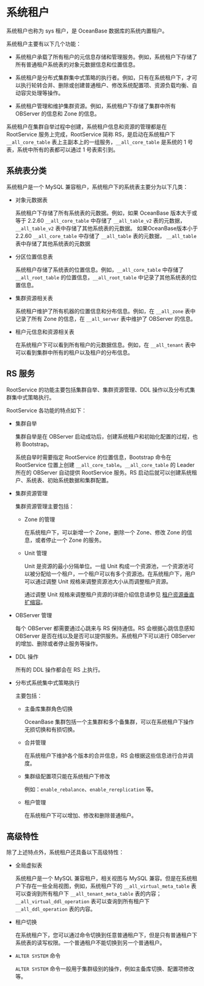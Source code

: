 # 系统租户

系统租户也称为 sys 租户，是 OceanBase 数据库的系统内置租户。

系统租户主要有以下几个功能：

* 系统租户承载了所有租户的元信息存储和管理服务。例如，系统租户下存储了所有普通租户系统表的对象元数据信息和位置信息。

* 系统租户是分布式集群集中式策略的执行者。例如，只有在系统租户下，才可以执行轮转合并、删除或创建普通租户、修改系统配置项、资源负载均衡、自动容灾处理等操作。

* 系统租户管理和维护集群资源。例如，系统租户下存储了集群中所有 OBServer 的信息和 Zone 的信息。

系统租户在集群自举过程中创建，系统租户信息和资源的管理都是在 RootService 服务上完成，RootService 简称 RS，是启动在系统租户下 `__all_core_table` 表上主副本上的一组服务，`__all_core_table` 是系统的 1 号表，系统中所有的表都可以通过 1 号表索引到。

## 系统表分类

系统租户是一个 MySQL 兼容租户，系统租户下的系统表主要分为以下几类：

* 对象元数据表

  系统租户下存储了所有系统表的元数据。例如，如果 OceanBase 版本大于或等于 2.2.60 `__all_core_table` 中存储了 `__all_table_v2` 表的元数据， `__all_table_v2` 表中存储了其他系统表的元数据。
  如果OceanBase版本小于 2.2.60 `__all_core_table` 中存储了 `__all_table` 表的元数据， `__all_table` 表中存储了其他系统表的元数据

* 分区位置信息表

  系统租户存储了系统表的位置信息。例如，`__all_core_table` 中存储了 `__all_root_table` 的位置信息，`__all_root_table` 中记录了其他系统表的位置信息。

* 集群资源相关表

  系统租户维护了所有机器的位置信息和分布信息。例如，在 `__all_zone` 表中记录了所有 Zone 的信息，在 `__all_server` 表中维护了 OBServer 的信息。

* 租户元信息和资源相关表

  在系统租户下可以看到所有租户的元数据信息。例如，在 `__all_tenant` 表中可以看到集群中所有的租户以及租户的分布信息。

## RS 服务

RootService 的功能主要包括集群自举、集群资源管理、DDL 操作以及分布式集群集中式策略执行。

RootService 各功能的特点如下：

* 集群自举

  集群自举是在 OBServer 启动成功后，创建系统租户和初始化配置的过程，也称 Bootstrap。

  系统自举时需要指定 RootService 的位置信息，Bootstrap 命令在 RootService 位置上创建 `__all_core_table`。`__all_core_table` 的 Leader 所在的 OBServer 自动提供 RootService 服务。RS 启动后就可以创建系统租户、系统表、初始系统数据和集群配置。

* 集群资源管理

  集群资源管理主要包括：
  * Zone 的管理

    在系统租户下，可以新增一个 Zone，删除一个 Zone、修改 Zone 的信息，或者停止一个 Zone 的服务。

  * Unit 管理

    Unit 是资源的最小分隔单位。一组 Unit 构成一个资源池，一个资源池可以被分配给一个租户，一个租户可以有多个资源池。在系统租户下，用户可以通过调整 Unit 规格来调整资源池大小从而调整租户资源。

    通过调整 Unit 规格来调整租户资源的详细介绍信息请参见 [租户资源垂直扩缩容](../7.distributed-database-objects/4.dynamic-scale-out-and-scale-in/2.scale-out-and-scale-in-of-tenant-resources/3.vertical-scale-out-and-scale-in-of-tenant-resources.md)。

* OBServer 管理

  每个 OBServer 都需要通过心跳来与 RS 保持通信。RS 会根据心跳信息感知 OBServer 是否在线以及是否可以提供服务。系统租户下可以进行 OBServer 的增加、删除或者停止服务等操作。

* DDL 操作

  所有的 DDL 操作都会在 RS 上执行。

* 分布式系统集中式策略执行

  主要包括：
  * 主备库集群角色切换

    OceanBase 集群包括一个主集群和多个备集群，可以在系统租户下操作无损切换和有损切换。

  * 合并管理

    在系统租户下维护各个版本的合并信息，RS 会根据这些信息进行合并调度。

  * 集群级配置项只能在系统租户下修改

    例如：`enable_rebalance`、`enable_rereplication` 等。

  * 租户管理

    在系统租户下可以增加、修改和删除普通租户。

## 高级特性

除了上述特点外，系统租户还具备以下高级特性：

* 全局虚拟表

  系统租户是一个 MySQL 兼容租户，相关视图与 MySQL 兼容。但是在系统租户下存在一些全局视图，例如，系统租户下的 `__all_virtual_meta_table` 表可以查询到所有租户下 `__all_tenant_meta_table` 表的内容；`__all_virtual_ddl_operation` 表可以查询到所有租户下 `__all_ddl_operation` 表的内容。

* 租户切换

  在系统租户下，您可以通过命令切换到任意普通租户下，但是只有普通租户下系统表的读写权限。一个普通租户不能切换到另一个普通租户。

* `ALTER SYSTEM` 命令

  `ALTER SYSTEM` 命令一般用于集群级别的操作，例如主备库切换、配置项修改等。
